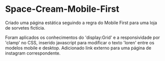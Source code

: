 # Space-Cream-Mobile-First

Criado uma página estática seguindo a regra do Mobile First para uma loja de sorvetes fictícia.

Foram aplicados os conhecimentos do 'display:Grid' e a responsividade por 'clamp' no CSS, inserido javascript para modificar o texto 'loren' entre os modelos mobile e desktop. Adicionado link externo para uma página de instagram correspondente.  
